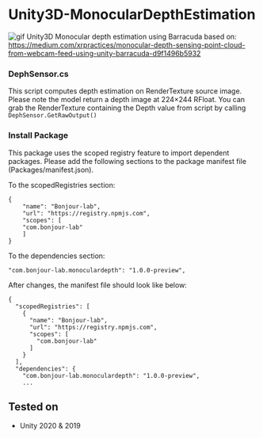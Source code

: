 # Unity3D-MonocularDepthEstimation
![gif](https://i.imgur.com/T04Wrng.gif)
Unity3D Monocular depth estimation using Barracuda
based on: https://medium.com/xrpractices/monocular-depth-sensing-point-cloud-from-webcam-feed-using-unity-barracuda-d9f1496b5932

### DephSensor.cs
This script computes depth estimation on RenderTexture source image.
Please note the model return a depth image at 224×244 RFloat.
You can grab the RenderTexture containing the Depth value from script by calling ```DephSensor.GetRawOutput()```

### Install Package
This package uses the scoped registry feature to import dependent packages.
Please add the following sections to the package manifest file (Packages/manifest.json).

To the scopedRegistries section:
```
{
    "name": "Bonjour-lab",
    "url": "https://registry.npmjs.com",
    "scopes": [
    "com.bonjour-lab"
    ]
}
```

To the dependencies section:

```
"com.bonjour-lab.monoculardepth": "1.0.0-preview",
```

After changes, the manifest file should look like below:
```
{
  "scopedRegistries": [
    {
      "name": "Bonjour-lab",
      "url": "https://registry.npmjs.com",
      "scopes": [
        "com.bonjour-lab"
      ]
    }
  ],
  "dependencies": {
    "com.bonjour-lab.monoculardepth": "1.0.0-preview",
    ...
```


Tested on
-------
* Unity 2020 & 2019

